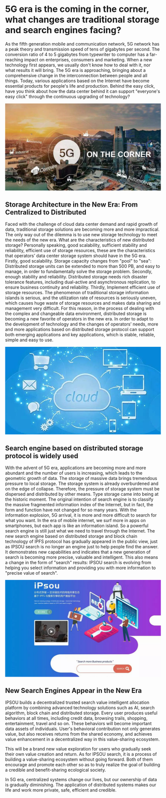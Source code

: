 5G era is the coming in the corner, what changes are traditional storage and search engines facing?
=====================================================================================================

As the fifth generation mobile and communication network, 5G network has a peak theory and transmission speed of tens of gigabytes per second. The conversion ratio of 4 to 5 gigabytes from typewriter to computer has a far-reaching impact on enterprises, consumers and marketing.
When a new technology first appears, we usually don't know how to deal with it, nor what results it will bring. The 5G era is approaching, bringing about a comprehensive change in the interconnection between people and all things.
Today, various applications based on the Internet have become essential products for people's life and production. Behind the easy click, have you think about how the data center behind it can support "everyone's easy click" through the continuous upgrading of technology?

![5G is on the corner](https://github.com/IPSOUoffical/ipsou/blob/master/image/1%E3%80%815G%20is%20on%20the%20corner.jpg)

Storage Architecture in the New Era: From Centralized to Distributed
------------------------------------------------------------------------------
Faced with the challenge of cloud data center demand and rapid growth of data, traditional storage solutions are becoming more and more impractical. The only way out of the dilemma is to use new storage technology to meet the needs of the new era. What are the characteristics of new distributed storage?
Personally speaking, good scalability, sufficient stability and reliability, efficient use of storage resources, these are the characteristics that operators’ data center storage system should have in the 5G era.
Firstly, good scalability. Storage capacity changes from "pool" to "sea": Distributed storage units can be extended to more than 500 PB, and easy to manage, in order to fundamentally solve the storage problem.
Secondly, enough stability and reliability. Distributed storage needs rich disaster tolerance features, including dual-active and asynchronous replication, to ensure business continuity and reliability.
Thirdly, Implement efficient use of storage resources. The phenomenon of traditional storage information islands is serious, and the utilization rate of resources is seriously uneven, which causes huge waste of storage resources and makes data sharing and management very difficult.
For this reason, in the process of dealing with the complex and changeable data environment, distributed storage is becoming a new favorite of operators in the new era. In order to adapt to the development of technology and the changes of operators’ needs, more and more applications based on distributed storage protocol can support both emerging applications and key applications, which is stable, reliable, simple and easy to use.

![cloud computing](https://github.com/IPSOUoffical/ipsou/blob/master/image/2%E3%80%81cloud%20computing.jpg)

Search engine based on distributed storage protocol is widely used
------------------------------------------------------------------------------

With the advent of 5G era, applications are becoming more and more abundant and the number of users is increasing, which leads to the geometric growth of data. The storage of massive data brings tremendous pressure to local storage. The storage system is already overburdened and on the edge of collapse. Therefore, the pressure of storage system must be dispersed and distributed by other means. Type storage came into being at the historic moment.
The original intention of search engine is to classify the massive fragmented information index of the Internet, but in fact, the form and function have not changed for so many years. With the information explosion, 5G arrival, it is more and more difficult to search for what you want. In the era of mobile internet, we surf more in apps on smartphones, but each app is like an information island. So a powerful search engine is still just what we need to travel through the Internet.
The new search engine based on distributed storage and block chain technology of IPFS protocol has gradually appeared in the public view, just as IPSOU search is no longer an engine just to help people find the answer. It demonstrates new capabilities and indicates that a new generation of search is becoming more precise, valuable and intelligent. This also means a change in the form of "search" results: IPSOU search is evolving from helping you select information and providing you with more information to "precise value of search".

![ipsou](https://github.com/IPSOUoffical/ipsou/blob/master/image/3%E3%80%81ipsou.jpg)


New Search Engines Appear in the New Era
------------------------------------------------------------------------------

IPSOU builds a decentralized trusted search value intelligent allocation platform by combining advanced technology solutions such as AI, search algorithm, block chain and distributed storage. Every user produces useful behaviors at all times, including credit data, browsing trails, shopping, entertainment, travel and so on. These behaviors will become important data assets of individuals. User's behavioral contribution not only generates value, but also receives returns from the shared economy, and achieves value enhancement in a decentralized way in this value-sharing ecosystem.

This will be a brand new value exploration for users who gradually seek their own value creation and return. As for IPSOU search, it is a process of building a value-sharing ecosystem without going forward. Both of them encourage and promote each other so as to truly realize the goal of building a credible and benefit-sharing ecological society.

In 5G era, centralized systems change our lives, but our ownership of data is gradually diminishing. The application of distributed systems makes our life and work more private, safe, efficient and credible.
